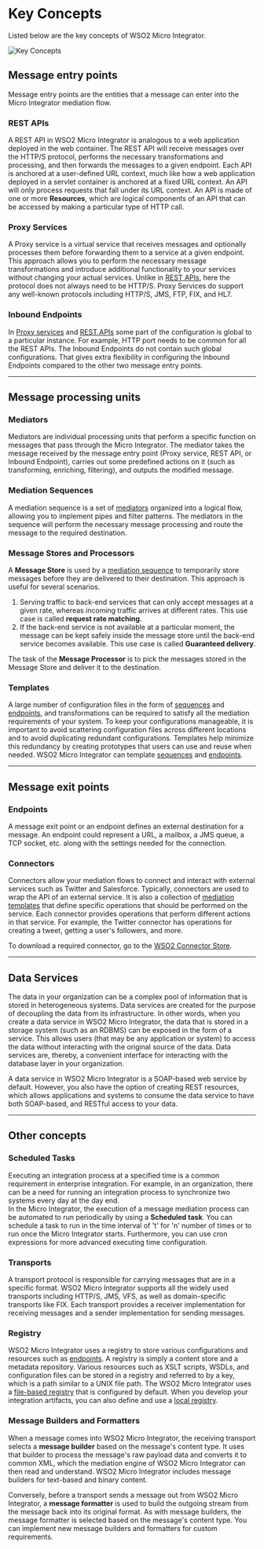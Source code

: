 # Key Concepts

Listed below are the key concepts of WSO2 Micro Integrator.

![Key Concepts]({{base_path}}/assets/img/integrate/key-concepts/key-concepts.png)

## Message entry points

Message entry points are the entities that a message can enter into the Micro Integrator mediation flow.

### REST APIs

A REST API in WSO2 Micro Integrator is analogous to a web application deployed in the web container. 
The REST API will receive messages over the HTTP/S protocol, performs the necessary transformations and processing, and then forwards the messages to a given endpoint. Each API is anchored at a user-defined URL context, 
much like how a web application deployed in a servlet container is anchored at a fixed URL context. 
An API will only process requests that fall under its URL context. 
An API is made of one or more **Resources**, which are logical components of an API that can be accessed by making a particular type of HTTP call. 


### Proxy Services

A Proxy service is a virtual service that receives messages and optionally processes them before forwarding them to a service at a given endpoint. This approach allows you to perform the necessary message transformations and 
introduce additional functionality to your services without changing your actual services.
Unlike in [REST APIs](#rest-apis), here the protocol does not always need to be HTTP/S. 
Proxy Services do support any well-known protocols including HTTP/S, JMS, FTP, FIX, and HL7. 


### Inbound Endpoints

In [Proxy services](#proxy-services) and [REST APIs](#rest-apis) some part of the configuration is global to a particular instance. For example, HTTP port needs to be common for all the REST APIs. 
The Inbound Endpoints do not contain such global configurations. That gives extra flexibility in configuring 
the Inbound Endpoints compared to the other two message entry points. 

---

## Message processing units

### Mediators

Mediators are individual processing units that perform a specific function on messages that pass through the Micro Integrator. 
The mediator takes the message received by the message entry point (Proxy service, REST API, or Inbound Endpoint), 
carries out some predefined actions on it (such as transforming, enriching, filtering), and outputs the modified message. 

### Mediation Sequences

A mediation sequence is a set of [mediators](#mediators) organized into a logical flow, allowing you to implement pipes and filter patterns. The mediators in the sequence will perform the necessary message processing and route the message 
to the required destination. 

### Message Stores and Processors

A **Message Store** is used by a [mediation sequence](#mediation-sequences) to temporarily store messages before they are delivered to their destination. This approach is useful for several scenarios.
1. Serving traffic to back-end services that can only accept messages at a given rate, 
whereas incoming traffic arrives at different rates. This use case is called **request rate matching**.
2. If the back-end service is not available at a particular moment, the message can be kept safely inside the message store until the back-end service becomes available. This use case is called **Guaranteed delivery**. 

The task of the **Message Processor** is to pick the messages stored in the Message Store and deliver 
it to the destination. 

### Templates

A large number of configuration files in the form of [sequences](#mediation-sequences) and [endpoints](#endpoints), 
and transformations can be required to satisfy all the mediation requirements of your system. 
To keep your configurations manageable, it is important to avoid scattering configuration files across different locations and to avoid duplicating redundant configurations. Templates help minimize this redundancy by creating prototypes that users can use and reuse when needed. WSO2 Micro Integrator can template [sequences](#mediation-sequences)
 and [endpoints](#endpoints).

---

## Message exit points

### Endpoints

A message exit point or an endpoint defines an external destination for a message. 
An endpoint could represent a URL, a mailbox, a JMS queue, a TCP socket, etc. along with the settings needed for the connection. 

### Connectors

Connectors allow your mediation flows to connect and interact with external services such as Twitter and Salesforce. 
Typically, connectors are used to wrap the API of an external service. 
It is also a collection of [mediation templates](#templates) that define specific operations that should be performed on the service. Each connector provides operations that perform different actions in that service. 
For example, the Twitter connector has operations for creating a tweet, getting a user's followers, and more.

To download a required connector, go to the [WSO2 Connector Store](https://store.wso2.com/store).

---

## Data Services 

The data in your organization can be a complex pool of information that is stored in heterogeneous systems. Data services are created for the purpose of decoupling the data from its infrastructure. In other words, when you create a data service in WSO2 Micro Integrator, 
the data that is stored in a storage system (such as an RDBMS) can be exposed in the form of a service. 
This allows users (that may be any application or system) to access the data without interacting with the original source of the data. Data services are, thereby, a convenient interface for interacting with the database layer in your 
organization.

A data service in WSO2 Micro Integrator is a SOAP-based web service by default. 
However, you also have the option of creating REST resources, which allows applications and systems to consume the 
data service to have both SOAP-based, and RESTful access to your data.

---
## Other concepts

### Scheduled Tasks

Executing an integration process at a specified time is a common requirement in enterprise integration.
For example, in an organization, there can be a need for running an integration process to synchronize two systems every day at the day end.  
In the Micro Integrator, the execution of a message mediation process can be automated to run periodically by using a **Scheduled task**. You can schedule a task to run in the time interval of 't' for 'n' number of times or to run once 
the Micro Integrator starts. 
Furthermore, you can use cron expressions for more advanced executing time configuration.


### Transports

A transport protocol is responsible for carrying messages that are in a specific format. 
WSO2 Micro Integrator supports all the widely used transports including HTTP/S, JMS, VFS, as well as domain-specific 
transports like FIX. 
Each transport provides a receiver implementation for receiving messages and a sender implementation for sending messages.

### Registry

WSO2 Micro Integrator uses a registry to store various configurations and resources such as [endpoints](#endpoints). 
A registry is simply a content store and a metadata repository. 
Various resources such as XSLT scripts, WSDLs, and configuration files can be stored in a registry and referred to by a key, which is a path similar to a UNIX file path. 
The WSO2 Micro Integrator uses a [file-based registry]({{base_path}}/install-and-setup/setup/deployment/file-based-registry) that is configured by default. 
When you develop your integration artifacts, you can also define and 
use a [local registry]({{base_path}}/develop/creating-artifacts/registry/creating-local-registry-entries).

### Message Builders and Formatters

When a message comes into WSO2 Micro Integrator, the receiving transport selects a **message builder** based on the message's content type. It uses that builder to process the message's raw payload data and converts it to 
common XML, which the mediation engine of WSO2 Micro Integrator can then read and understand. 
WSO2 Micro Integrator includes message builders for text-based and binary content.

Conversely, before a transport sends a message out from WSO2 Micro Integrator, a **message formatter** is used to 
build the outgoing stream from the message back into its original format. 
As with message builders, the message formatter is selected based on the message's content type. 
You can implement new message builders and formatters for custom requirements.